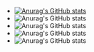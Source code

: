 - [![Anurag's GitHub stats](https://github-readme-stats.vercel.app/api?username=anuraghazra)](https://github.com/anuraghazra/github-readme-stats)
- ![Anurag's GitHub stats](https://github-readme-stats.vercel.app/api?username=anuraghazra&hide=contribs,prs)
- ![Anurag's GitHub stats](https://github-readme-stats.vercel.app/api?username=anuraghazra&count_private=true)
- ![Anurag's GitHub stats](https://github-readme-stats.vercel.app/api?username=anuraghazra&show_icons=true)
- ![Anurag's GitHub stats](https://github-readme-stats.vercel.app/api?username=anuraghazra&show_icons=true&theme=radical)

<!---
Pablo-Severino/Pablo-Severino is a ✨ special ✨ repository because its `README.md` (this file) appears on your GitHub profile.
You can click the Preview link to take a look at your changes.
--->
